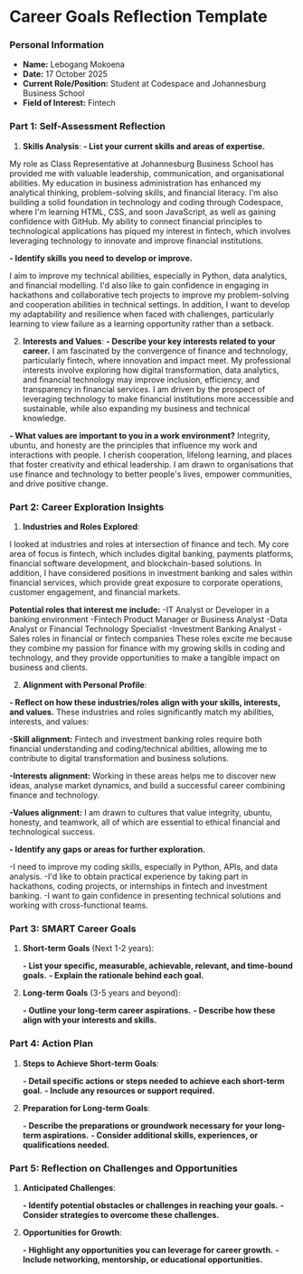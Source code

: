 
# Career Goals Reflection Template
### Personal Information

- **Name:** Lebogang Mokoena 
- **Date:** 17 October 2025 
- **Current Role/Position:** Student at Codespace and Johannesburg Business School 
- **Field of Interest:** Fintech 

### Part 1: Self-Assessment Reflection

1. **Skills Analysis**:
**- List your current skills and areas of expertise.**

My role as Class Representative at Johannesburg Business School has provided me with valuable leadership, communication, and organisational abilities.  My education in business administration has enhanced my analytical thinking, problem-solving skills, and financial literacy.  I'm also building a solid foundation in technology and coding through Codespace, where I'm learning HTML, CSS, and soon JavaScript, as well as gaining confidence with GitHub.  My ability to connect financial principles to technological applications has piqued my interest in fintech, which involves leveraging technology to innovate and improve financial institutions.

**- Identify skills you need to develop or improve.**

I aim to improve my technical abilities, especially in Python, data analytics, and financial modelling.  I'd also like to gain confidence in engaging in hackathons and collaborative tech projects to improve my problem-solving and cooperation abilities in technical settings.  In addition, I want to develop my adaptability and resilience when faced with challenges, particularly learning to view failure as a learning opportunity rather than a setback.

2. **Interests and Values**:
**- Describe your key interests related to your career.**
I am fascinated by the convergence of finance and technology, particularly fintech, where innovation and impact meet.  My professional interests involve exploring how digital transformation, data analytics, and financial technology may improve inclusion, efficiency, and transparency in financial services.  I am driven by the prospect of leveraging technology to make financial institutions more accessible and sustainable, while also expanding my business and technical knowledge.  

**- What values are important to you in a work environment?**
Integrity, ubuntu, and honesty are the principles that influence my work and interactions with people.  I cherish cooperation, lifelong learning, and places that foster creativity and ethical leadership.  I am drawn to organisations that use finance and technology to better people's lives, empower communities, and drive positive change.

### Part 2: Career Exploration Insights

1. **Industries and Roles Explored**:

I looked at industries and roles at intersection of finance and tech.  My core area of focus is fintech, which includes digital banking, payments platforms, financial software development, and blockchain-based solutions.
In addition, I have considered positions in investment banking and sales within financial services, which provide great exposure to corporate operations, customer engagement, and financial markets.

**Potential roles that interest me include:**
-IT Analyst or Developer in a banking environment
-Fintech Product Manager or Business Analyst
-Data Analyst or Financial Technology Specialist
-Investment Banking Analyst
-Sales roles in financial or fintech companies
These roles excite me because they combine my passion for finance with my growing skills in coding and technology, and they provide opportunities to make a tangible impact on business and clients.

2. **Alignment with Personal Profile**:

**- Reflect on how these industries/roles align with your skills, interests, and values.**
These industries and roles significantly match my abilities, interests, and values:

**-Skill alignment:** Fintech and investment banking roles require both financial understanding and coding/technical abilities, allowing me to contribute to digital transformation and business solutions.

**-Interests alignment:** Working in these areas helps me to discover new ideas, analyse market dynamics, and build a successful career combining finance and technology.

**-Values alignment:** I am drawn to cultures that value integrity, ubuntu, honesty, and teamwork, all of which are essential to ethical financial and technological success.
    
 **- Identify any gaps or areas for further exploration.**

-I need to improve my coding skills, especially in Python, APIs, and data analysis.
-I'd like to obtain practical experience by taking part in hackathons, coding projects, or internships in fintech and investment banking.
-I want to gain confidence in presenting technical solutions and working with cross-functional teams.   

### Part 3: SMART Career Goals

1. **Short-term Goals** (Next 1-2 years):
    
    **- List your specific, measurable, achievable, relevant, and time-bound goals.**
    **- Explain the rationale behind each goal.**
2. **Long-term Goals** (3-5 years and beyond):
    
    **- Outline your long-term career aspirations.**
    **- Describe how these align with your interests and skills.**

### Part 4: Action Plan

1. **Steps to Achieve Short-term Goals**:
    
    **- Detail specific actions or steps needed to achieve each short-term goal.**
    **- Include any resources or support required.**
2. **Preparation for Long-term Goals**:
    
    **- Describe the preparations or groundwork necessary for your long-term aspirations.**
    **- Consider additional skills, experiences, or qualifications needed.**

### Part 5: Reflection on Challenges and Opportunities

1. **Anticipated Challenges**:
    
    **- Identify potential obstacles or challenges in reaching your goals.**
    **- Consider strategies to overcome these challenges.**
2. **Opportunities for Growth**:
    
    **- Highlight any opportunities you can leverage for career growth.**
    **- Include networking, mentorship, or educational opportunities.**



